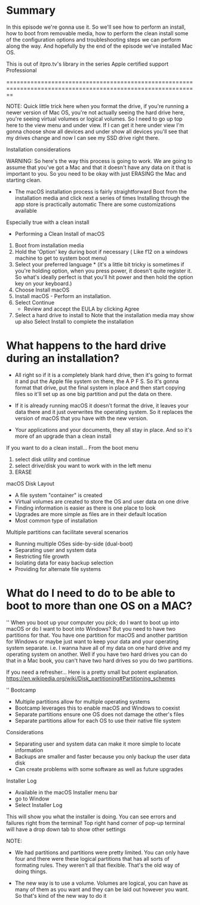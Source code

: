 # Summary 
In this episode we're gonna use it. So we'll see how to perform an install, how to boot from removable media, how to perform the clean install some of the configuration options and troubleshooting steps we can perform along the way. And hopefully by the end of the episode we've installed Mac OS.

This is out of itpro.tv's library in the series Apple certified support Professional

==============================================================================================================

NOTE: Quick little trick here when you format the drive, if you're running a newer version of Mac OS, you're not actually seeing the hard drive here, you're seeing virtual volumes or logical volumes. So I need to go up top here to the view menu and under view. If I can get it here under view I'm gonna choose show all devices and under show all devices you'll see that my drives change and now I can see my SSD drive right there.

Installation considerations

WARNING: So here's the way this process is going to work. We are going to assume that you've got a Mac and that it doesn't have any data on it that is important to you. So you need to be okay with just ERASING the Mac and starting clean.

- The macOS installation process is fairly straightforward
Boot from the installation media and click next a series of times
Installing through the app store is practically automatic
There are some customizations available

Especially true with a clean install
- Performing a Clean Install of macOS
1. Boot from installation media
2. Hold the 'Option' key during boot if necessary ( Like f12 on a windows machine to get to system boot menu)
3. Select your preferred language               * (it's a little bit tricky is sometimes if you're holding option, when you press power, it doesn't quite register it. So what's ideally perfect is that you'll hit power and then hold the option key on your keyboard.)
4. Choose Install macOS
5. Install macOS - Perform an installation.
6. Select Continue
    * Review and accept the EULA by clicking Agree
7. Select a hard drive to install to
Note that the installation media may show up also
Select Install to complete the installation

# What happens to the hard drive during an installation?

- All right so if it is a completely blank hard drive, then it's going to format it and put the Apple file system on there, the A P F S. So it's gonna format that drive, put the final system in place and then start copying files so it'll set up as one big partition and put the data on there.

- If it is already running macOS it doesn't format the drive, it leaves your data there and it just overwrites the operating system. So it replaces the version of macOS that you have with the new version.

- Your applications and your documents, they all stay in place. And so it's more of an upgrade than a clean install

If you want to do a clean install... From the boot menu
1. select disk utility and continue
2. select drive/disk you want to work with in the left menu
3. ERASE



macOS Disk Layout
- A file system "container" is created
- Virtual volumes are created to store the OS and user data on one drive
- Finding information is easier as there is one place to look
- Upgrades are more simple as files are in their default location
- Most common type of installation

Multiple partitions can facilitate several scenarios
- Running multiple OSes side-by-side (dual-boot)
- Separating user and system data
- Restricting file growth
- Isolating data for easy backup selection
- Providing for alternate file systems

# What do I need to do to be able to boot to more than one OS on a MAC?
''
When you boot up your computer you pick; do I want to boot up into macOS or do I want to boot into Windows? But you need to have two partitions for that. You have one partition for macOS and another partition for Windows or maybe just want to keep your data and your operating system separate. i.e. I wanna have all of my data on one hard drive and my operating system on another. Well if you have two hard drives you can do that in a Mac book, you can't have two hard drives so you do two partitions.

If you need a refresher... Here is a pretty small but potent explanation. https://en.wikipedia.org/wiki/Disk_partitioning#Partitioning_schemes

''
Bootcamp
- Multiple partitions allow for multiple operating systems
- Bootcamp leverages this to enable macOS and Windows to coexist
- Separate partitions ensure one OS does not damage the other's files
- Separate partitions allow for each OS to use their native file system

Considerations
- Separating user and system data can make it more simple to locate information
- Backups are smaller and faster because you only backup the user data disk
- Can create problems with some software as well as future upgrades

Installer Log
- Available in the macOS Installer menu bar
- go to Window
- Select Installer Log

This will show you what the installer is doing. You can see errors and failures right from the terminal! 
Top right hand corner of pop-up terminal will have a drop down tab to show other settings

NOTE: 
- We had partitions and partitions were pretty limited. You can only have four and there were these logical partitions that has all sorts of formating rules. They weren't all that flexible. That's the old way of doing things. 

- The new way is to use a volume. Volumes are logical, you can have as many of them as you want and they can be laid out however you want. So that's kind of the new way to do it 